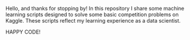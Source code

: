 Hello, and thanks for stopping by! In this repository I share some machine learning scripts designed to solve some basic competition problems on Kaggle. These scripts reflect my learning experience as a data scientist.

HAPPY CODE!
